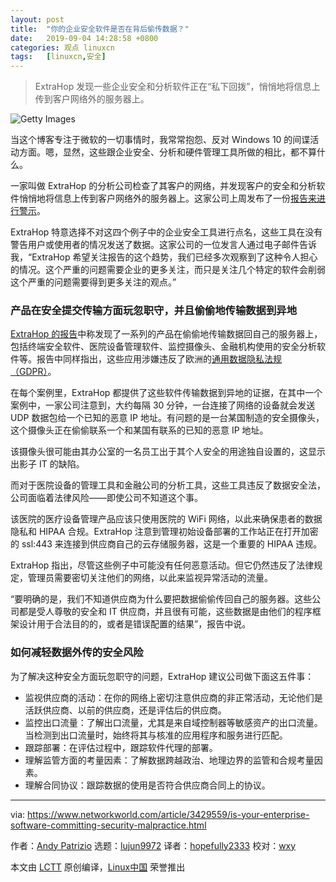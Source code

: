 ```yaml
---
layout: post
title:	"你的企业安全软件是否在背后偷传数据？"
date:	2019-09-04 14:28:58 +0800 
categories:	观点 linuxcn 
tags:	[linuxcn,安全]
---
```




> 
> ExtraHop 发现一些企业安全和分析软件正在“私下回拨”，悄悄地将信息上传到客户网络外的服务器上。
> 
> 
> 


![Getty Images](/Asserts/Images//attachment/album/201909/04/142922r7x764v9zf9z4jt9.jpg)


当这个博客专注于微软的一切事情时，我常常抱怨、反对 Windows 10 的间谍活动方面。嗯，显然，这些跟企业安全、分析和硬件管理工具所做的相比，都不算什么。


一家叫做 ExtraHop 的分析公司检查了其客户的网络，并发现客户的安全和分析软件悄悄地将信息上传到客户网络外的服务器上。这家公司上周发布了一份[报告来进行警示](https://www.extrahop.com/company/press-releases/2019/extrahop-issues-warning-about-phoning-home/)。


ExtraHop 特意选择不对这四个例子中的企业安全工具进行点名，这些工具在没有警告用户或使用者的情况发送了数据。这家公司的一位发言人通过电子邮件告诉我，“ExtraHop 希望关注报告的这个趋势，我们已经多次观察到了这种令人担心的情况。这个严重的问题需要企业的更多关注，而只是关注几个特定的软件会削弱这个严重的问题需要得到更多关注的观点。”


### 产品在安全提交传输方面玩忽职守，并且偷偷地传输数据到异地


[ExtraHop 的报告](https://www.extrahop.com/resources/whitepapers/eh-security-advisory-calling-home-success/)中称发现了一系列的产品在偷偷地传输数据回自己的服务器上，包括终端安全软件、医院设备管理软件、监控摄像头、金融机构使用的安全分析软件等。报告中同样指出，这些应用涉嫌违反了欧洲的[通用数据隐私法规（GDPR）](https://www.csoonline.com/article/3202771/general-data-protection-regulation-gdpr-requirements-deadlines-and-facts.html)。


在每个案例里，ExtraHop 都提供了这些软件传输数据到异地的证据，在其中一个案例中，一家公司注意到，大约每隔 30 分钟，一台连接了网络的设备就会发送 UDP 数据包给一个已知的恶意 IP 地址。有问题的是一台某国制造的安全摄像头，这个摄像头正在偷偷联系一个和某国有联系的已知的恶意 IP 地址。


该摄像头很可能由其办公室的一名员工出于其个人安全的用途独自设置的，这显示出影子 IT 的缺陷。


而对于医院设备的管理工具和金融公司的分析工具，这些工具违反了数据安全法，公司面临着法律风险——即使公司不知道这个事。


该医院的医疗设备管理产品应该只使用医院的 WiFi 网络，以此来确保患者的数据隐私和 HIPAA 合规。ExtraHop 注意到管理初始设备部署的工作站正在打开加密的 ssl:443 来连接到供应商自己的云存储服务器，这是一个重要的 HIPAA 违规。


ExtraHop 指出，尽管这些例子中可能没有任何恶意活动。但它仍然违反了法律规定，管理员需要密切关注他们的网络，以此来监视异常活动的流量。


“要明确的是，我们不知道供应商为什么要把数据偷偷传回自己的服务器。这些公司都是受人尊敬的安全和 IT 供应商，并且很有可能，这些数据是由他们的程序框架设计用于合法目的的，或者是错误配置的结果”，报告中说。


### 如何减轻数据外传的安全风险


为了解决这种安全方面玩忽职守的问题，ExtraHop 建议公司做下面这五件事：


* 监视供应商的活动：在你的网络上密切注意供应商的非正常活动，无论他们是活跃供应商、以前的供应商，还是评估后的供应商。
* 监控出口流量：了解出口流量，尤其是来自域控制器等敏感资产的出口流量。当检测到出口流量时，始终将其与核准的应用程序和服务进行匹配。
* 跟踪部署：在评估过程中，跟踪软件代理的部署。
* 理解监管方面的考量因素：了解数据跨越政治、地理边界的监管和合规考量因素。
* 理解合同协议：跟踪数据的使用是否符合供应商合同上的协议。




---


via: <https://www.networkworld.com/article/3429559/is-your-enterprise-software-committing-security-malpractice.html>


作者：[Andy Patrizio](https://www.networkworld.com/author/Andy-Patrizio/) 选题：[lujun9972](https://github.com/lujun9972) 译者：[hopefully2333](https://github.com/hopefully2333) 校对：[wxy](https://github.com/wxy)


本文由 [LCTT](https://github.com/LCTT/TranslateProject) 原创编译，[Linux中国](https://linux.cn/) 荣誉推出
